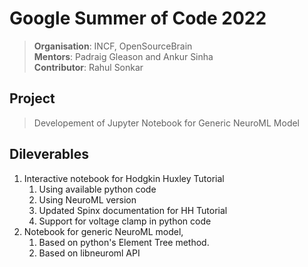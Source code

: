 # Google Summer of Code 2022
>**Organisation**: INCF, OpenSourceBrain<br />
>**Mentors**: Padraig Gleason and Ankur Sinha<br />
>**Contributor**: Rahul Sonkar<br />

## Project
>Developement of Jupyter Notebook for Generic NeuroML Model

## Dileverables
1. Interactive notebook for Hodgkin Huxley Tutorial
	1. Using available python code
	2. Using NeuroML version
	3. Updated Spinx documentation for HH Tutorial
	4. Support for voltage clamp in python code
1. Notebook for generic NeuroML model,
	1. Based on python's Element Tree method.
	2. Based on libneuroml API